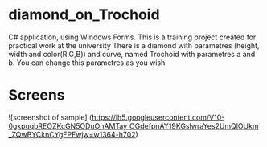 # diamond_on_Trochoid
C# application, using Windows Forms.
This is a training project created for practical work at the university
There is a diamond with parametres (height, width and color(R,G,B)) and curve, named Trochoid with parametres a and b. You can change this parametres as you wish
# Screens
![screenshot of sample] (https://lh5.googleusercontent.com/V10-0gkpuqbREOZKcGN5ODuOnAMTay_OGdefpnAY19KGsIwraYes2UmQlOUkm_ZQwBYCknCYgFPFwjw=w1364-h702)
